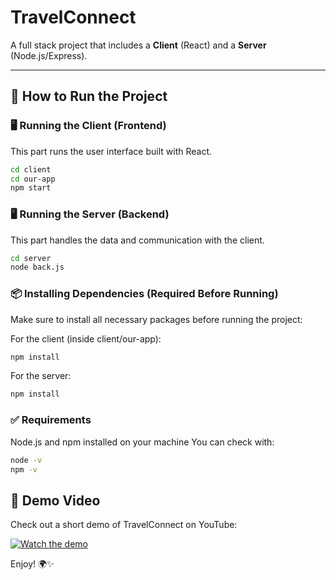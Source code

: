 # TravelConnect

A full stack project that includes a **Client** (React) and a **Server** (Node.js/Express).

---

## 🚀 How to Run the Project

### 🖥️ Running the Client (Frontend)

This part runs the user interface built with React.

```bash
cd client
cd our-app
npm start
```
### 🖥️ Running the Server (Backend)
This part handles the data and communication with the client.

```bash
cd server
node back.js
```
### 📦 Installing Dependencies (Required Before Running)
Make sure to install all necessary packages before running the project:

For the client (inside client/our-app):

```bash
npm install
```
For the server:

```bash
npm install
```

### ✅ Requirements
Node.js and npm installed on your machine
You can check with:

```bash
node -v
npm -v
```
## 🎥 Demo Video

Check out a short demo of TravelConnect on YouTube:

[![Watch the demo](https://img.youtube.com/vi/YOUTUBE_VIDEO_ID/0.jpg)](https://youtu.be/lebNZ9GTLn0)

Enjoy! 🌍✨
